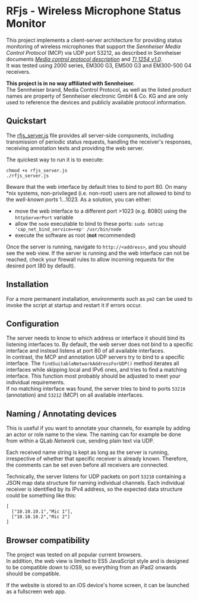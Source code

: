 # RFjs - Wireless Microphone Status Monitor 

This project implements a client-server architecture for providing status monitoring of wireless microphones that support the *Sennheiser Media Control Protocol* (MCP) via UDP port 53212, as described in Sennheiser documents *[Media control protocol description](https://assets.sennheiser.com/global-downloads/file/12379/ewG3_2000_MediaControlProtocolDescription_120122.pdf)* and *[TI 1254 v1.0](https://assets.sennheiser.com/global-downloads/file/12478/TI_1254_MetroMediensteuerung_ewG4_EN.pdf)*.  
It was tested using 2000 series, EM300 G3, EM500 G3 and EM300-500 G4 receivers.  

**This project is in no way affiliated with Sennheiser.**  
The Sennheiser brand, Media Control Protocol, as well as the listed product names are property of Sennheiser electronic GmbH & Co. KG and are only used to reference the devices and publicly available protocol information.  


## Quickstart
The [rfjs_server.js](rfjs_server.js) file provides all server-side components, including transmission of periodic status requests, handling the receiver's responses, receiving annotation texts and providing the web server.

The quickest way to run it is to execute:
```
chmod +x rfjs_server.js
./rfjs_server.js
```

Beware that the web interface by default tries to bind to port 80. 
On many *nix systems, non-privileged (i.e. non-root) users are not allowed to bind to the *well-known ports* 1...1023. 
As a solution, you can either:
* move the web interface to a different port >1023 (e.g. 8080) using the ```httpServerPort``` variable
* allow the ```node``` executable to bind to these ports: ```sudo setcap 'cap_net_bind_service=+ep' /usr/bin/node```
* execute the software as root (**not** recommended)

Once the server is running, navigate to ```http://<address>```, and you should see the web view. 
If the server is running and the web interface can not be reached, check your firewall rules to allow incoming requests for the desired port (80 by default).

## Installation
For a more permanent installation, environments such as ```pm2``` can be used to invoke the script at startup and restart it if errors occur.

## Configuration
The server needs to know to which address or interface it should bind its listening interfaces to.
By default, the web server does not bind to a specific interface and instead listens at port 80 of all available interfaces.  
In contrast, the MCP and annotation UDP servers try to bind to a specific interface.
The ```findSuitableNetworkAddressForUDP()``` method iterates all interfaces while skipping local and IPv6 ones, and tries to find a matching interface. 
This function most probably should be adjusted to meet your individual requirements.  
If no matching interface was found, the server tries to bind to ports ```53210``` (annotation) and ```53212``` (MCP) on all available interfaces.


## Naming / Annotating devices
This is useful if you want to annotate your channels, for example by adding an actor or role name to the view.
The naming can for example be done from within a QLab *Network* cue, sending plain text via UDP.

Each received name string is kept as long as the server is running, irrespective of whether that specific receiver is already known.
Therefore, the comments can be set even before all receivers are connected.

Technically, the server listens for UDP packets on port ```53210``` containing a JSON map data structure for naming individual channels. 
Each individual receiver is identified by its IPv4 address, so the expected data structure could be something like this:
```
[
  ["10.10.10.1","Mic 1"],
  ["10.10.10.2","Mic 2"]
]
```


## Browser compatibility
The project was tested on all popular current browsers.  
In addition, the web view is limited to ES5 JavaScript style and is designed to be compatible down to iOS9, so everything from an iPad2 onwards should be compatible. 

If the website is stored to an iOS device's home screen, it can be launched as a fullscreen web app.